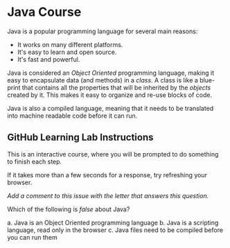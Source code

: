 # Java Course

Java is a popular programming language for several main reasons:

* It works on many different platforms.
* It's easy to learn and open source. 
* It's fast and powerful.

Java is considered an *Object Oriented* programming language, making it easy to encapsulate data (and methods) in a _class_. A class is like a blue-print that contains all the properties that will be inherited by the _objects_ created by it. This makes it easy to organize and re-use blocks of code.

Java is also a compiled language, meaning that it needs to be translated into machine readable code before it can run. 

## GitHub Learning Lab Instructions

This is an interactive course, where you will be prompted to do something to finish each step.

If it takes more than a few seconds for a response, try refreshing your browser. 

*Add a comment to this issue with the letter that answers this question.*

Which of the following is _false_ about Java?

a. Java is an Object Oriented programming language
b. Java is a scripting language, read only in the browser
c. Java files need to be compiled before you can run them

